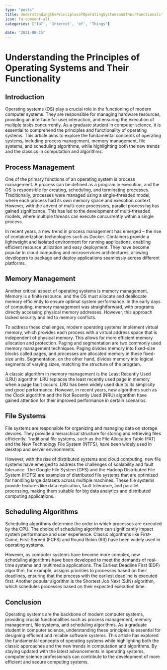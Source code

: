 ```yaml
---
type: "posts"
title: UnderstandingthePrinciplesofOperatingSystemsandTheirFunctionality
icon: fa-comment-alt
categories: ["IoT', 'Internet', 'of', 'Things"]

date: "2021-08-15"
---
```




# Understanding the Principles of Operating Systems and Their Functionality

## Introduction
Operating systems (OS) play a crucial role in the functioning of modern computer systems. They are responsible for managing hardware resources, providing an interface for user interaction, and ensuring the execution of multiple tasks concurrently. As a graduate student in computer science, it is essential to comprehend the principles and functionality of operating systems. This article aims to explore the fundamental concepts of operating systems, including process management, memory management, file systems, and scheduling algorithms, while highlighting both the new trends and the classics in computation and algorithms.

## Process Management
One of the primary functions of an operating system is process management. A process can be defined as a program in execution, and the OS is responsible for creating, scheduling, and terminating processes. Traditionally, processes were managed using a single-threaded model, where each process had its own memory space and execution context. However, with the advent of multi-core processors, parallel processing has gained significance. This has led to the development of multi-threaded models, where multiple threads can execute concurrently within a single process.

In recent years, a new trend in process management has emerged – the rise of containerization technologies such as Docker. Containers provide a lightweight and isolated environment for running applications, enabling efficient resource utilization and easy deployment. They have become popular in cloud computing and microservices architectures, allowing developers to package and deploy applications seamlessly across different platforms.

## Memory Management
Another critical aspect of operating systems is memory management. Memory is a finite resource, and the OS must allocate and deallocate memory efficiently to ensure optimal system performance. In the early days of computing, memory management was straightforward, with programs directly accessing physical memory addresses. However, this approach lacked security and led to memory conflicts.

To address these challenges, modern operating systems implement virtual memory, which provides each process with a virtual address space that is independent of physical memory. This allows for more efficient memory allocation and protection. Paging and segmentation are two commonly used memory management techniques. Paging divides memory into fixed-size blocks called pages, and processes are allocated memory in these fixed-size units. Segmentation, on the other hand, divides memory into logical segments of varying sizes, matching the structure of the program.

A classic algorithm in memory management is the Least Recently Used (LRU) algorithm. LRU replaces the least recently used page in memory when a page fault occurs. LRU has been widely used due to its simplicity and good performance. However, in recent years, new algorithms such as the Clock algorithm and the Not Recently Used (NRU) algorithm have gained attention for their improved performance in certain scenarios.

## File Systems
File systems are responsible for organizing and managing data on storage devices. They provide a hierarchical structure for storing and retrieving files efficiently. Traditional file systems, such as the File Allocation Table (FAT) and the New Technology File System (NTFS), have been widely used in desktop and server environments.

However, with the rise of distributed systems and cloud computing, new file systems have emerged to address the challenges of scalability and fault tolerance. The Google File System (GFS) and the Hadoop Distributed File System (HDFS) are examples of distributed file systems that are optimized for handling large datasets across multiple machines. These file systems provide features like data replication, fault tolerance, and parallel processing, making them suitable for big data analytics and distributed computing applications.

## Scheduling Algorithms
Scheduling algorithms determine the order in which processes are executed by the CPU. The choice of scheduling algorithm can significantly impact system performance and user experience. Classic algorithms like First-Come, First-Served (FCFS) and Round Robin (RR) have been widely used in operating systems.

However, as computer systems have become more complex, new scheduling algorithms have been developed to meet the demands of real-time systems and multimedia applications. The Earliest Deadline First (EDF) algorithm, for example, assigns priorities to processes based on their deadlines, ensuring that the process with the earliest deadline is executed first. Another popular algorithm is the Shortest Job Next (SJN) algorithm, which schedules processes based on their expected execution time.

## Conclusion
Operating systems are the backbone of modern computer systems, providing crucial functionalities such as process management, memory management, file systems, and scheduling algorithms. As a graduate student in computer science, understanding these principles is essential for designing efficient and reliable software systems. This article has explored the fundamental concepts of operating systems while highlighting both the classic approaches and the new trends in computation and algorithms. By staying updated with the latest advancements in operating systems, computer science professionals can contribute to the development of more efficient and secure computing systems.